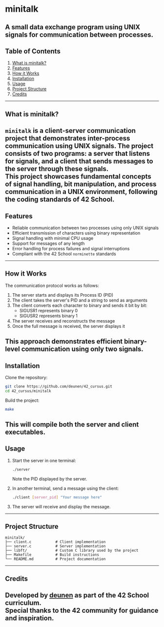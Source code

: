 # minitalk
A small data exchange program using UNIX signals for communication between processes.
---
## Table of Contents
1. [What is minitalk?](#what-is-minitalk)
2. [Features](#features)
3. [How it Works](#how-it-works)
4. [Installation](#installation)
5. [Usage](#usage)
6. [Project Structure](#project-structure)
7. [Credits](#credits)
---
## What is minitalk?  
`minitalk` is a client-server communication project that demonstrates inter-process communication using UNIX signals. The project consists of two programs: a server that listens for signals, and a client that sends messages to the server through these signals.  
This project showcases fundamental concepts of signal handling, bit manipulation, and process communication in a UNIX environment, following the coding standards of **42 School**.
---
## Features  
- Reliable communication between two processes using only UNIX signals
- Efficient transmission of characters using binary representation
- Signal handling with minimal CPU usage
- Support for messages of any length
- Error handling for process failures and signal interruptions
- Compliant with the 42 School `norminette` standards
---
## How it Works  
The communication protocol works as follows:
1. The server starts and displays its Process ID (PID)
2. The client takes the server's PID and a string to send as arguments
3. The client converts each character to binary and sends it bit by bit:
   - SIGUSR1 represents binary 0
   - SIGUSR2 represents binary 1
4. The server receives and reconstructs the message
5. Once the full message is received, the server displays it

This approach demonstrates efficient binary-level communication using only two signals.
---
## Installation  
Clone the repository:
```bash
git clone https://github.com/deunen/42_cursus.git
cd 42_cursus/minitalk
```
Build the project:
```bash
make
```
This will compile both the server and client executables.
---
## Usage  
1. Start the server in one terminal:
   ```bash
   ./server
   ```
   Note the PID displayed by the server.

2. In another terminal, send a message using the client:
   ```bash
   ./client [server_pid] "Your message here"
   ```

3. The server will receive and display the message.
---
## Project Structure  
```
minitalk/
├── client.c           # Client implementation
├── server.c           # Server implementation
├── libft/             # Custom C library used by the project
├── Makefile           # Build instructions
└── README.md          # Project documentation
```
---
## Credits  
Developed by [deunen](https://github.com/deunen) as part of the 42 School curriculum.  
Special thanks to the 42 community for guidance and inspiration.
---

